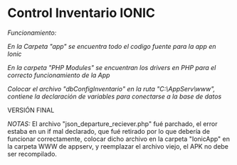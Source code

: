 ﻿# Control Inventario IONIC

*Funcionamiento:*

*En la Carpeta "app" se encuentra todo el codigo fuente para la app en Ionic*

*En la carpeta "PHP Modules" se encuentran los drivers en PHP para el correcto funcionamiento de la App*

*Colocar el archivo "dbConfigInventario" en la ruta "C:\AppServ\www", contiene la declaración de variables para conectarse a la base de datos*

VERSIÓN FINAL

*NOTAS:* El archivo "json_departure_reciever.php" fué parchado, el error estaba en un if mal declarado, que fué retirado por lo que debería de funcionar correctamente, colocar dicho archivo en la carpeta "IonicApp" en la carpeta WWW de appserv, y reemplazar el archivo viejo, el APK no debe ser recompilado.